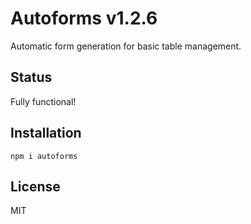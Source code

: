 # Autoforms v1.2.6

Automatic form generation for basic table management.

## Status

Fully functional!

## Installation

`npm i autoforms`

## License

MIT
